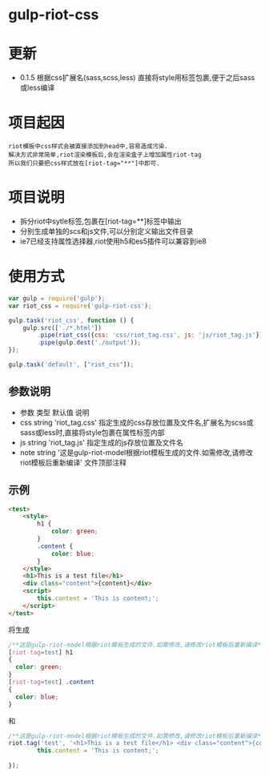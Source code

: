 gulp-riot-css
=============
# 更新
* 0.1.5 根据css扩展名(sass,scss,less) 直接将style用标签包裹,便于之后sass或less编译

# 项目起因
    riot模板中css样式会被直接添加到head中,容易造成污染.
    解决方式非常简单,riot渲染模板后,会在渲染盒子上增加属性riot-tag
    所以我们只要把css样式放在[riot-tag="**"]中即可.

# 项目说明
* 拆分riot中sytle标签,包裹在[riot-tag=**]标签中输出
* 分别生成单独的scs和js文件,可以分别定义输出文件目录
* ie7已经支持属性选择器,riot使用h5和es5插件可以兼容到ie8

# 使用方式
```javascript
var gulp = require('gulp');
var riot_css = require('gulp-riot-css');

gulp.task('riot_css', function () {
    gulp.src(['./*.html'])
        .pipe(riot_css({css: 'css/riot_tag.css', js: 'js/riot_tag.js'}))
        .pipe(gulp.dest('./output'));
});

gulp.task('default', ["riot_css"]);

```

## 参数说明
* 参数 类型  默认值 说明
* css string 'riot_tag.css' 指定生成的css存放位置及文件名,扩展名为scss或sass或less时,直接将style包裹在属性标签内部
* js string 'riot_tag.js' 指定生成的js存放位置及文件名
* note string '这是gulp-riot-model根据riot模板生成的文件.如需修改,请修改riot模板后重新编译'  文件顶部注释

## 示例
```html
<test>
    <style>
        h1 {
            color: green;
        }
        .content {
            color: blue;
        }
    </style>
    <h1>This is a test file</h1>
    <div class="content">{content}</div>
    <script>
        this.content = 'This is content;';
    </script>
</test>
```
将生成
```css
/**这是gulp-riot-model根据riot模板生成的文件.如需修改,请修改riot模板后重新编译*/
[riot-tag=test] h1
{
  color: green;
}
[riot-tag=test] .content
{
  color: blue;
}
```
和
```javascript
/**这是gulp-riot-model根据riot模板生成的文件.如需修改,请修改riot模板后重新编译*/
riot.tag('test', '<h1>This is a test file</h1> <div class="content">{content}</div>', function(opts) {
        this.content = 'This is content;';
    
});
```
